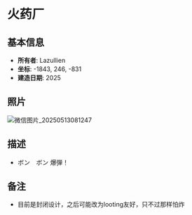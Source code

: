 # 火药厂

## 基本信息
- **所有者**: Lazullien
- **坐标**: -1843, 246, -831
- **建造日期**: 2025

## 照片
![微信图片_20250513081247](https://github.com/user-attachments/assets/12131f14-2426-4a2a-851f-e633a10d7280)

## 描述
- ボン　ボン 爆弾！

## 备注
- 目前是封闭设计，之后可能改为looting友好，只不过那样怕炸
